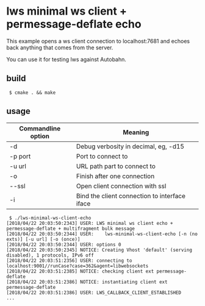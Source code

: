 # lws minimal ws client + permessage-deflate echo

This example opens a ws client connection to localhost:7681 and
echoes back anything that comes from the server.

You can use it for testing lws against Autobahn.

## build

```
 $ cmake . && make
```

## usage

Commandline option|Meaning
---|---
-d <loglevel>|Debug verbosity in decimal, eg, -d15
-p port|Port to connect to
-u url|URL path part to connect to
-o|Finish after one connection
--ssl|Open client connection with ssl
-i <iface>|Bind the client connection to interface iface

```
 $ ./lws-minimal-ws-client-echo
[2018/04/22 20:03:50:2343] USER: LWS minimal ws client echo + permessage-deflate + multifragment bulk message
[2018/04/22 20:03:50:2344] USER:    lws-minimal-ws-client-echo [-n (no exts)] [-u url] [-o (once)]
[2018/04/22 20:03:50:2344] USER: options 0
[2018/04/22 20:03:50:2345] NOTICE: Creating Vhost 'default' (serving disabled), 1 protocols, IPv6 off
[2018/04/22 20:03:51:2356] USER: connecting to localhost:9001//runCase?case=362&agent=libwebsockets
[2018/04/22 20:03:51:2385] NOTICE: checking client ext permessage-deflate
[2018/04/22 20:03:51:2386] NOTICE: instantiating client ext permessage-deflate
[2018/04/22 20:03:51:2386] USER: LWS_CALLBACK_CLIENT_ESTABLISHED
...
```

